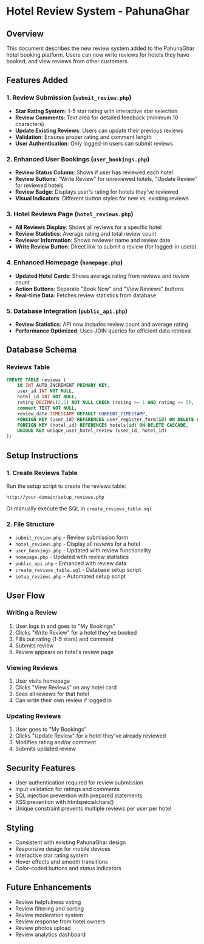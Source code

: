 # Hotel Review System - PahunaGhar

## Overview
This document describes the new review system added to the PahunaGhar hotel booking platform. Users can now write reviews for hotels they have booked, and view reviews from other customers.

## Features Added

### 1. Review Submission (`submit_review.php`)
- **Star Rating System**: 1-5 star rating with interactive star selection
- **Review Comments**: Text area for detailed feedback (minimum 10 characters)
- **Update Existing Reviews**: Users can update their previous reviews
- **Validation**: Ensures proper rating and comment length
- **User Authentication**: Only logged-in users can submit reviews

### 2. Enhanced User Bookings (`user_bookings.php`)
- **Review Status Column**: Shows if user has reviewed each hotel
- **Review Buttons**: "Write Review" for unreviewed hotels, "Update Review" for reviewed hotels
- **Review Badge**: Displays user's rating for hotels they've reviewed
- **Visual Indicators**: Different button styles for new vs. existing reviews

### 3. Hotel Reviews Page (`hotel_reviews.php`)
- **All Reviews Display**: Shows all reviews for a specific hotel
- **Review Statistics**: Average rating and total review count
- **Reviewer Information**: Shows reviewer name and review date
- **Write Review Button**: Direct link to submit a review (for logged-in users)

### 4. Enhanced Homepage (`homepage.php`)
- **Updated Hotel Cards**: Shows average rating from reviews and review count
- **Action Buttons**: Separate "Book Now" and "View Reviews" buttons
- **Real-time Data**: Fetches review statistics from database

### 5. Database Integration (`public_api.php`)
- **Review Statistics**: API now includes review count and average rating
- **Performance Optimized**: Uses JOIN queries for efficient data retrieval

## Database Schema

### Reviews Table
```sql
CREATE TABLE reviews (
    id INT AUTO_INCREMENT PRIMARY KEY,
    user_id INT NOT NULL,
    hotel_id INT NOT NULL,
    rating DECIMAL(2,1) NOT NULL CHECK (rating >= 1 AND rating <= 5),
    comment TEXT NOT NULL,
    review_date TIMESTAMP DEFAULT CURRENT_TIMESTAMP,
    FOREIGN KEY (user_id) REFERENCES user_register_form(id) ON DELETE CASCADE,
    FOREIGN KEY (hotel_id) REFERENCES hotels(id) ON DELETE CASCADE,
    UNIQUE KEY unique_user_hotel_review (user_id, hotel_id)
);
```

## Setup Instructions

### 1. Create Reviews Table
Run the setup script to create the reviews table:
```
http://your-domain/setup_reviews.php
```

Or manually execute the SQL in `create_reviews_table.sql`

### 2. File Structure
- `submit_review.php` - Review submission form
- `hotel_reviews.php` - Display all reviews for a hotel
- `user_bookings.php` - Updated with review functionality
- `homepage.php` - Updated with review statistics
- `public_api.php` - Enhanced with review data
- `create_reviews_table.sql` - Database setup script
- `setup_reviews.php` - Automated setup script

## User Flow

### Writing a Review
1. User logs in and goes to "My Bookings"
2. Clicks "Write Review" for a hotel they've booked
3. Fills out rating (1-5 stars) and comment
4. Submits review
5. Review appears on hotel's review page

### Viewing Reviews
1. User visits homepage
2. Clicks "View Reviews" on any hotel card
3. Sees all reviews for that hotel
4. Can write their own review if logged in

### Updating Reviews
1. User goes to "My Bookings"
2. Clicks "Update Review" for a hotel they've already reviewed
3. Modifies rating and/or comment
4. Submits updated review

## Security Features
- User authentication required for review submission
- Input validation for ratings and comments
- SQL injection prevention with prepared statements
- XSS prevention with htmlspecialchars()
- Unique constraint prevents multiple reviews per user per hotel

## Styling
- Consistent with existing PahunaGhar design
- Responsive design for mobile devices
- Interactive star rating system
- Hover effects and smooth transitions
- Color-coded buttons and status indicators

## Future Enhancements
- Review helpfulness voting
- Review filtering and sorting
- Review moderation system
- Review response from hotel owners
- Review photos upload
- Review analytics dashboard 